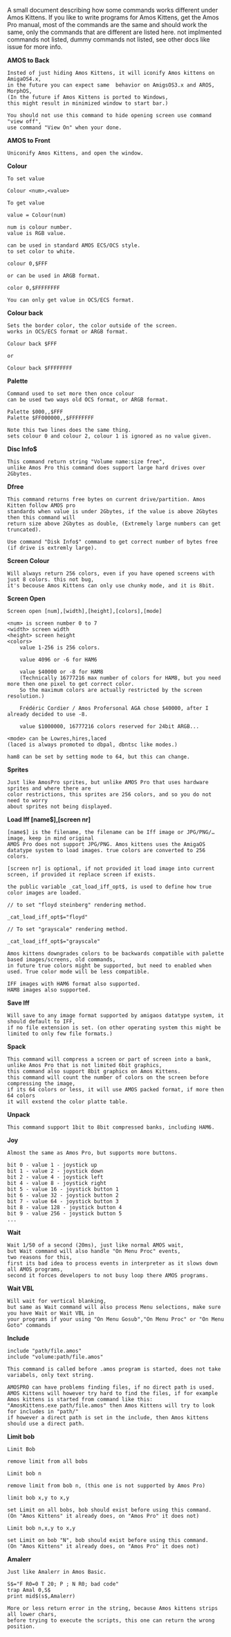 

A small document describing how some commands works different under Amos Kittens.
If you like to write programs for Amos Kittens, get the Amos Pro manual, 
most of the commands are the same and should work the same, 
only the commands that are different are listed here.
not implmented commands not listed, dummy commands not listed, 
see other docs like issue for more info.

**AMOS to Back**

	Insted of just hiding Amos Kittens, it will iconify Amos kittens on AmigaOS4.x, 
	in the future you can expect same  behavior on AmigsOS3.x and AROS, MorphOS, 
	(In the future if Amos Kittens is ported to Windows, 
	this might result in minimized window to start bar.)

	You should not use this command to hide opening screen use command "view off", 
	use command "View On" when your done.

**AMOS to Front**

	Uniconify Amos Kittens, and open the window.

**Colour**

	To set value

	Colour <num>,<value>
	
	To get value
	
	value = Colour(num)
	
	num is colour number.
	value is RGB value.

	can be used in standard AMOS ECS/OCS style.
	to set color to white.

	colour 0,$FFF

	or can be used in ARGB format.

	color 0,$FFFFFFFF
	
	You can only get value in OCS/ECS format.
	
**Colour back**

	Sets the border color, the color outside of the screen.
	works in OCS/ECS format or ARGB format.

	Colour back $FFF

	or

	Colour back $FFFFFFFF

**Palette**

	Command used to set more then once colour
	can be used two ways old OCS format, or ARGB format.

	Palette $000,,$FFF
	Palette $FF000000,,$FFFFFFFF

	Note this two lines does the same thing.
	sets colour 0 and colour 2, colour 1 is ignored as no value given.

**Disc Info$**

	This command return string "Volume name:size free",
	unlike Amos Pro this command does support large hard drives over 2Gbytes.

**Dfree**

	This command returns free bytes on current drive/partition. Amos Kitten follow AMOS pro 
	standards when value is under 2Gbytes, if the value is above 2Gbytes then this command will 
	return size above 2Gbytes as double, (Extremely large numbers can get truncated).

	Use command "Disk Info$" command to get correct number of bytes free (if drive is extremly large).

**Screen Colour**

	Will always return 256 colors, even if you have opened screens with just 8 colors. this not bug, 
	it's becouse Amos Kittens can only use chunky mode, and it is 8bit.

**Screen Open**

	Screen open [num],[width],[height],[colors],[mode]
	
	<num> is screen number 0 to 7
	<width> screen width
	<height> screen height
	<colors> 
		value 1-256 is 256 colors.
		
		value 4096 or -6 for HAM6
		 
		value $40000 or -8 for HAM8 
		(Technically 16777216 max number of colors for HAM8, but you need more then one pixel to get correct color.
		So the maximum colors are actually restricted by the screen resolution.)
		
		Frédéric Cordier / Amos Profersonal AGA chose $40000, after I already decided to use -8.
		
		value $1000000, 16777216 colors reserved for 24bit ARGB...		

	<mode> can be Lowres,hires,laced
	(laced is always promoted to dbpal, dbntsc like modes.)

	ham8 can be set by setting mode to 64, but this can change.

**Sprites**

	Just like AmosPro sprites, but unlike AMOS Pro that uses hardware sprites and where there are 
	color restrictions, this sprites are 256 colors, and so you do not need to worry 
	about sprites not being displayed.

**Load Iff [name$],[screen nr]**

	[name$] is the filename, the filename can be Iff image or JPG/PNG/… image, keep in mind original 
	AMOS Pro does not support JPG/PNG. Amos kittens uses the AmigaOS datatype system to load images. true colors are converted to 256 colors.

	[screen nr] is optional, if not provided it load image into current screen, if provided it replace screen if exists. 
	
	the public variable _cat_load_iff_opt$, is used to define how true color images are loaded.

	// to set "floyd steinberg" rendering method.

	_cat_load_iff_opt$="floyd"

	// To set "grayscale" rendering method.

	_cat_load_iff_opt$="grayscale"
	
	Amos kittens downgrades colors to be backwards compatible with palette based images/screens, old commands, 
	in future true colors might be supported, but need to enabled when used. True color mode will be less compatible.
	
	IFF images with HAM6 format also supported.
	HAM8 images also supported.
	
**Save Iff**

	Will save to any image format supported by amigaos datatype system, it should default to IFF, 
	if no file extension is set. (on other operating system this might be limited to only few file formats.)

**Spack**

	This command will compress a screen or part of screen into a bank, 
	unlike Amos Pro that is not limited 6bit graphics,
	this command also support 8bit graphics on Amos Kittens.
	this command will count the number of colors on the screen before compressing the image,
	if its 64 colors or less, it will use AMOS packed format, if more then 64 colors 
	it will exstend the color platte table. 

**Unpack**

	This command support 1bit to 8bit compressed banks, including HAM6.
	
**Joy**

	Almost the same as Amos Pro, but supports more buttons.
	
	bit 0 - value 1 - joystick up
	bit 1 - value 2 - joystick down
	bit 2 - value 4 - joystick left
	bit 4 - value 8 - joystick right
	bit 5 - value 16 - joystick button 1
	bit 6 - value 32 - joystick button 2
	bit 7 - value 64 - joystick button 3
	bit 8 - value 128 - joystick button 4
	bit 9 - value 256 - joystick button 5
	...
	
**Wait**

	Wait 1/50 of a second (20ms), just like normal AMOS wait, 
	but Wait command will also handle "On Menu Proc" events, 
	two reasons for this, 
	first its bad idea to process events in interpreter as it slows down all AMOS programs, 
	second it forces developers to not busy loop there AMOS programs.

**Wait VBL**
	
	Will wait for vertical blanking, 
	but same as Wait command will also process Menu selections, make sure you have Wait or Wait VBL in
	your programs if your using "On Menu Gosub","On Menu Proc" or "On Menu Goto" commands
		
**Include**

	include "path/file.amos"
	include "volume:path/file.amos"

	This command is called before .amos program is started, does not take variabels, only text string.	
	
	AMOSPRO can have problems finding files, if no direct path is used.
	AMOS Kittens will however try hard to find the files, if for example
	Amos kittens is started from command like this:
	"AmosKittens.exe path/file.amos" then Amos Kittens will try to look for includes in "path/"
	if however a direct path is set in the include, then Amos kittens should use a direct path.

**Limit bob**

	Limit Bob 
	
	remove limit from all bobs
	
	Limit bob n
	
	remove limit from bob n, (this one is not supported by Amos Pro)
	
	limit bob x,y to x,y
	
	set Limit on all bobs, bob should exist before using this command.
	(On "Amos Kittens" it already does, on "Amos Pro" it does not)
	
	Limit bob n,x,y to x,y
	
	set Limit on bob "N", bob should exist before using this command.
	(On "Amos Kittens" it already does, on "Amos Pro" it does not)

**Amalerr**

	Just like Amalerr in Amos Basic.
	
	S$="F R0=0 T 20; P ; N R0; bad code"
	trap Amal 0,S$
	print mid$(s$,Amalerr)

	More or less return error in the string, because Amos kittens strips all lower chars, 
	before trying to execute the scripts, this one can return the wrong position.
